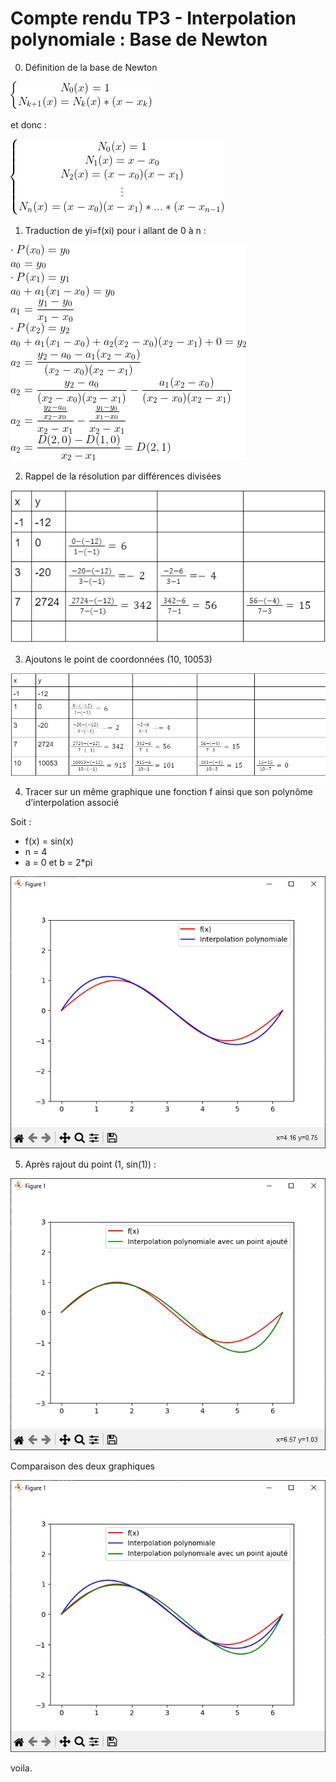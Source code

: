 # Compte rendu TP3 - Interpolation polynomiale : Base de Newton

0) Définition de la base de Newton

![alt text](./images/newton.png)

et donc :

![alt text](./images/newton1.png)

1) Traduction de yi=f(xi) pour i allant de 0 à n :

![alt text](./images/traduction.png)

2) Rappel de la résolution par différences divisées

![alt text](./images/tab1.png)

3) Ajoutons le point de coordonnées (10, 10053)

![alt text](./images/tab2.png)

4) Tracer sur un même graphique une fonction f ainsi que son polynôme d’interpolation 
associé

Soit : 
- f(x) = sin(x)
- n = 4
- a = 0 et b = 2*pi

![alt text](./images/1.png)

5) Après rajout du point (1, sin(1)) :

![alt text](./images/2.png)

Comparaison des deux graphiques

![alt text](./images/3.png)

voila.